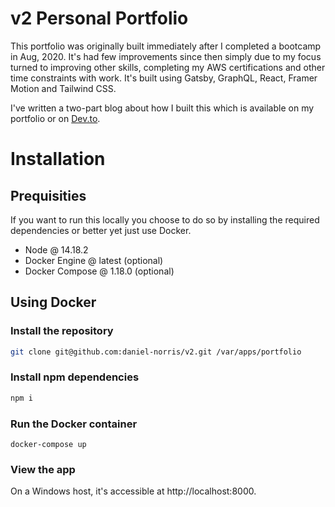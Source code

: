 # v2 Personal Portfolio

This portfolio was originally built immediately after I completed a bootcamp in Aug, 2020. It's had few improvements since then simply due to my focus turned to improving other skills, completing my AWS certifications and other time constraints with work. It's built using Gatsby, GraphQL, React, Framer Motion and Tailwind CSS. 

I've written a two-part blog about how I built this which is available on my portfolio or on [Dev.to](https://dev.to/danielnorris/how-to-build-a-portfolio-using-gatsby-part-1-1kma).

# Installation

## Prequisities
If you want to run this locally you choose to do so by installing the required dependencies or better yet just use Docker. 

- Node @ 14.18.2
- Docker Engine @ latest (optional)
- Docker Compose @ 1.18.0 (optional)

## Using Docker

### Install the repository

```bash
git clone git@github.com:daniel-norris/v2.git /var/apps/portfolio
```

### Install npm dependencies

```bash
npm i
```

### Run the Docker container

```
docker-compose up
```

### View the app

On a Windows host, it's accessible at http://localhost:8000.
